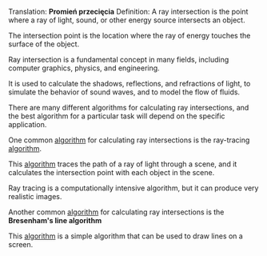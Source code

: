 Translation: **Promień przecięcia**
Definition:
A ray intersection is the point where a ray of light, sound, or other energy source intersects an object.

The intersection point is the location where the ray of energy touches the surface of the object.

Ray intersection is a fundamental concept in many fields, including computer graphics, physics, and engineering.

It is used to calculate the shadows, reflections, and refractions of light, to simulate the behavior of sound waves, and to model the flow of fluids.

There are many different algorithms for calculating ray intersections, and the best algorithm for a particular task will depend on the specific application.

One common [algorithm](Notatki/Semestr%203/Język%20angielski%20-%20C1.1/Ćwiczenia/Portfolio/The%20Elder%20Scrolls/Words/Computer-Science/General/algorithm.md) for calculating ray intersections is the ray-tracing [algorithm](Notatki/Semestr%203/Język%20angielski%20-%20C1.1/Ćwiczenia/Portfolio/The%20Elder%20Scrolls/Words/Computer-Science/General/algorithm.md).

This [algorithm](Notatki/Semestr%203/Język%20angielski%20-%20C1.1/Ćwiczenia/Portfolio/The%20Elder%20Scrolls/Words/Computer-Science/General/algorithm.md) traces the path of a ray of light through a scene, and it calculates the intersection point with each object in the scene.

Ray tracing is a computationally intensive algorithm, but it can produce very realistic images.

Another common [algorithm](Notatki/Semestr%203/Język%20angielski%20-%20C1.1/Ćwiczenia/Portfolio/The%20Elder%20Scrolls/Words/Computer-Science/General/algorithm.md) for calculating ray intersections is the **Bresenham's line algorithm**

This [algorithm](Notatki/Semestr%203/Język%20angielski%20-%20C1.1/Ćwiczenia/Portfolio/The%20Elder%20Scrolls/Words/Computer-Science/General/algorithm.md) is a simple algorithm that can be used to draw lines on a screen.
